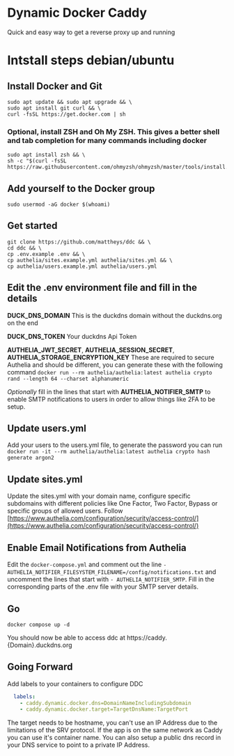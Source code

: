 # Dynamic Docker Caddy
Quick and easy way to get a reverse proxy up and running

# Intstall steps debian/ubuntu

## Install Docker and Git
```
sudo apt update && sudo apt upgrade && \
sudo apt install git curl && \
curl -fsSL https://get.docker.com | sh
```

### Optional, install ZSH and Oh My ZSH.  This gives a better shell and tab completion for many commands including docker
```
sudo apt install zsh && \
sh -c "$(curl -fsSL https://raw.githubusercontent.com/ohmyzsh/ohmyzsh/master/tools/install.sh)"
```

## Add yourself to the Docker group
```
sudo usermod -aG docker $(whoami)
```

## Get started
```
git clone https://github.com/mattheys/ddc && \
cd ddc && \
cp .env.example .env && \
cp authelia/sites.example.yml authelia/sites.yml && \
cp authelia/users.example.yml authelia/users.yml
```

## Edit the .env environment file and fill in the details

**DUCK_DNS_DOMAIN** This is the duckdns domain without the duckdns.org on the end

**DUCK_DNS_TOKEN** Your duckdns Api Token

**AUTHELIA_JWT_SECRET**, **AUTHELIA_SESSION_SECRET**, **AUTHELIA_STORAGE_ENCRYPTION_KEY** These are required to secure Authelia and should be different, you can generate these with the following command `docker run --rm authelia/authelia:latest authelia crypto rand --length 64 --charset alphanumeric`

*Optionally* fill in the lines that start with **AUTHELIA_NOTIFIER_SMTP** to enable SMTP notifications to users in order to allow things like 2FA to be setup.

## Update users.yml

Add your users to the users.yml file, to generate the password you can run `docker run -it --rm authelia/authelia:latest authelia crypto hash generate argon2` 

## Update sites.yml

Update the sites.yml with your domain name, configure specific subdomains with different policies like One Factor, Two Factor, Bypass or specific groups of allowed users.  Follow [https://www.authelia.com/configuration/security/access-control/](https://www.authelia.com/configuration/security/access-control/)

## Enable Email Notifications from Authelia

Edit the `docker-compose.yml` and comment out the line `- AUTHELIA_NOTIFIER_FILESYSTEM_FILENAME=/config/notifications.txt` and uncomment the lines that start with `- AUTHELIA_NOTIFIER_SMTP`. Fill in the corresponding parts of the .env file with your SMTP server details.

## Go
```
docker compose up -d
```

You should now be able to access ddc at https://caddy.{Domain}.duckdns.org

## Going Forward

Add labels to your containers to configure DDC

``` yaml
  labels:
    - caddy.dynamic.docker.dns=DomainNameIncludingSubdomain
    - caddy.dynamic.docker.target=TargetDnsName:TargetPort
```

The target needs to be hostname, you can't use an IP Address due to the limitations of the SRV protocol.  If the app is on the same network as Caddy you can use it's container name.  You can also setup a public dns record in your DNS service to point to a private IP Address.  
